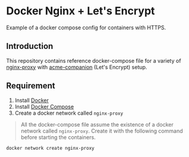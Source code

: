 # Docker Nginx + Let's Encrypt

Example of a docker compose config for containers with HTTPS.

## Introduction

This repository contains reference docker-compose file for a variety of [nginx-proxy](https://github.com/nginx-proxy/nginx-proxy) with [acme-companion](https://github.com/nginx-proxy/acme-companion) (Let's Encrypt) setup.

## Requirement

1. Install [Docker](https://www.digitalocean.com/community/tutorials/how-to-install-and-use-docker-on-ubuntu-20-04)
2. Install [Docker Compose](https://www.digitalocean.com/community/tutorials/how-to-install-and-use-docker-compose-on-ubuntu-20-04)
3. Create a docker network called `nginx-proxy`

> All the docker-compose file assume the existence of a docker network called `nginx-proxy`. Create it with the following command before starting the containers.

```bash
docker network create nginx-proxy
```
